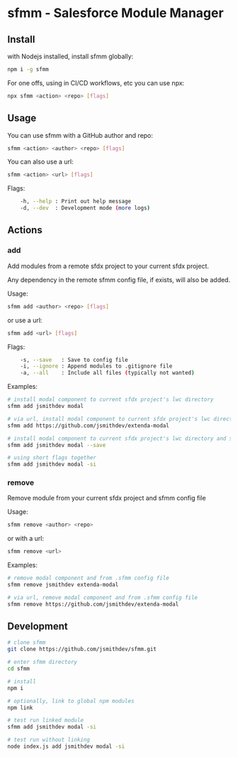 # sfmm - Salesforce Module Manager

## Install

with Nodejs installed, install sfmm globally:

```bash
npm i -g sfmm
```

For one offs, using in CI/CD workflows, etc you can use npx:

```bash
npx sfmm <action> <repo> [flags]
```

## Usage

You can use sfmm with a GitHub author and repo:

```bash
sfmm <action> <author> <repo> [flags]
```

You can also use a url:

```bash
sfmm <action> <url> [flags]
```

Flags:

```bash
    -h, --help : Print out help message
    -d, --dev  : Development mode (more logs)
```

## Actions

### add

Add modules from a remote sfdx project to your current sfdx project. 

Any dependency in the remote sfmm config file, if exists, will also be added.

Usage:

```bash
sfmm add <author> <repo> [flags]
```

or use a url:

```bash
sfmm add <url> [flags]
```

Flags:

```bash
    -s, --save   : Save to config file
    -i, --ignore : Append modules to .gitignore file
    -a, --all    : Include all files (typically not wanted)
```

Examples:

```bash
# install modal component to current sfdx project's lwc directory
sfmm add jsmithdev modal
```

```bash
# via url, install modal component to current sfdx project's lwc directory
sfmm add https://github.com/jsmithdev/extenda-modal
```

```bash
# install modal component to current sfdx project's lwc directory and save to config file
sfmm add jsmithdev modal --save 
```

```bash
# using short flags together
sfmm add jsmithdev modal -si
```

### remove

Remove module from your current sfdx project and sfmm config file

Usage:

```bash
sfmm remove <author> <repo>
```

or with a url:

```bash
sfmm remove <url>
```

Examples:

```bash
# remove modal component and from .sfmm config file
sfmm remove jsmithdev extenda-modal
```

```bash
# via url, remove modal component and from .sfmm config file
sfmm remove https://github.com/jsmithdev/extenda-modal
```

## Development

```bash
# clone sfmm
git clone https://github.com/jsmithdev/sfmm.git

# enter sfmm directory
cd sfmm

# install
npm i

# optionally, link to global npm modules
npm link 

# test run linked module
sfmm add jsmithdev modal -si

# test run without linking
node index.js add jsmithdev modal -si
```
